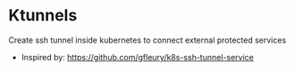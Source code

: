 # Ktunnels
Create ssh tunnel inside kubernetes to connect external protected services
* Inspired by: https://github.com/gfleury/k8s-ssh-tunnel-service